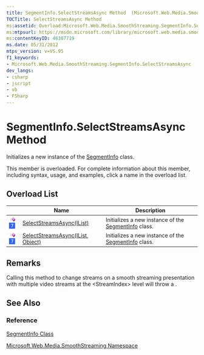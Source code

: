 ```yaml
---
title: SegmentInfo.SelectStreamsAsync Method  (Microsoft.Web.Media.SmoothStreaming)
TOCTitle: SelectStreamsAsync Method
ms:assetid: Overload:Microsoft.Web.Media.SmoothStreaming.SegmentInfo.SelectStreamsAsync
ms:mtpsurl: https://msdn.microsoft.com/library/microsoft.web.media.smoothstreaming.segmentinfo.selectstreamsasync(v=VS.95)
ms:contentKeyID: 46307719
ms.date: 05/31/2012
mtps_version: v=VS.95
f1_keywords:
- Microsoft.Web.Media.SmoothStreaming.SegmentInfo.SelectStreamsAsync
dev_langs:
- csharp
- jscript
- vb
- FSharp
---
```


# SegmentInfo.SelectStreamsAsync Method

Initializes a new instance of the [SegmentInfo](segmentinfo-class-microsoft-web-media-smoothstreaming_1.md) class.

This member is overloaded. For complete information about this member, including syntax, usage, and examples, click a name in the overload list.

## Overload List

||Name|Description|
|--- |--- |--- |
|![Public method](images/Ff728153.pubmethod(en-us,VS.90).gif "Public method") ![Supported by Windows Phone](images/Ff728255.slMobile(VS.95).gif "Supported by Windows Phone")|[SelectStreamsAsync(IList<StreamInfo>)](segmentinfo-selectstreamsasync-method-ilist-streaminfo-microsoft-web-media-smoothstreaming_1.md)|Initializes a new instance of the [SegmentInfo](segmentinfo-class-microsoft-web-media-smoothstreaming_1.md) class.|
|![Public method](images/Ff728153.pubmethod(en-us,VS.90).gif "Public method") ![Supported by Windows Phone](images/Ff728255.slMobile(VS.95).gif "Supported by Windows Phone")|[SelectStreamsAsync(IList<StreamInfo>, Object)](segmentinfo-selectstreamsasync-method-ilist-streaminfo-object-microsoft-web-media-smoothstreaming_1.md)|Initializes a new instance of the [SegmentInfo](segmentinfo-class-microsoft-web-media-smoothstreaming_1.md) class.|

## Remarks

Calling this method to change streams on a smooth streaming presentation with multiple video streams at the \<StreamIndex\> level will throw a .

## See Also

### Reference

[SegmentInfo Class](segmentinfo-class-microsoft-web-media-smoothstreaming_1.md)

[Microsoft.Web.Media.SmoothStreaming Namespace](microsoft-web-media-smoothstreaming-namespace_1.md)
